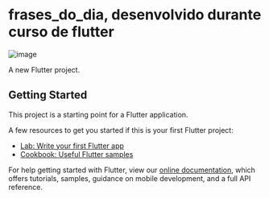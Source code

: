 # frases_do_dia, desenvolvido durante curso de flutter




![image](https://user-images.githubusercontent.com/39925526/149040523-66450997-ab40-4ee8-9335-5d4c6172f15f.png)


A new Flutter project.

## Getting Started

This project is a starting point for a Flutter application.

A few resources to get you started if this is your first Flutter project:

- [Lab: Write your first Flutter app](https://flutter.dev/docs/get-started/codelab)
- [Cookbook: Useful Flutter samples](https://flutter.dev/docs/cookbook)

For help getting started with Flutter, view our
[online documentation](https://flutter.dev/docs), which offers tutorials,
samples, guidance on mobile development, and a full API reference.
